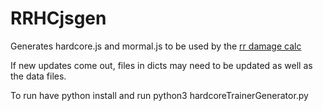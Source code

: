 # RRHCjsgen
Generates hardcore.js and mormal.js to be used by the [rr damage calc](https://github.com/RadicalRedShowdown/damage-calc)

If new updates come out, files in dicts may need to be updated as well as the data files.

To run have python install and run python3 hardcoreTrainerGenerator.py
